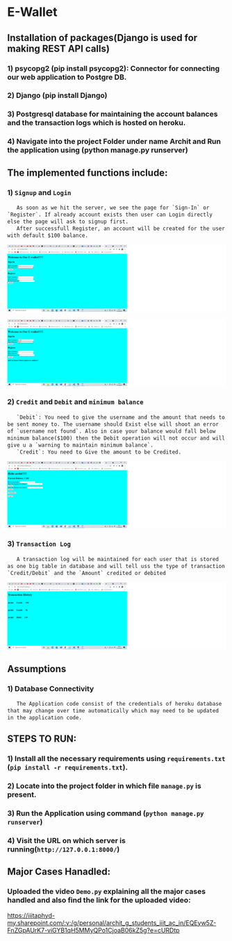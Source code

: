 # E-Wallet
## Installation of packages(Django is used for making REST API calls)
### 1) psycopg2 (pip install psycopg2): Connector for connecting our web application to Postgre DB.
### 2) Django (pip install Django)
### 3) Postgresql database for maintaining the account balances and the transaction logs which is hosted on heroku.
### 4) Navigate into the project Folder under name Archit and Run the application using (python manage.py runserver)


## The implemented functions include:
### 1) `Signup` and `Login`
       As soon as we hit the server, we see the page for `Sign-In` or `Register`. If already account exists then user can Login directly else the page will ask to signup first.
       After successfull Register, an account will be created for the user with default $100 balance.
  ![Screenshot from 2021-05-12 19-18-11](https://github.com/archit0101/Wallet-Transaction-System/blob/main/screenshots/Login.png)
   
   ![Screenshot from 2021-05-12 19-18-11](https://github.com/archit0101/Wallet-Transaction-System/blob/main/screenshots/Register.png)

### 2) `Credit` and `Debit`  and `minimum balance`
       `Debit`: You need to give the username and the amount that needs to be sent money to. The username should Exist else will shoot an error of `username not found`. Also in case your balance would fall below minimum balance($100) then the Debit operation will not occur and will give u a `warning to maintain minimum balance`.
       `Credit`: You need to Give the amount to be Credited.
       
  ![Screenshot from 2021-05-12 19-19-01](https://github.com/archit0101/Wallet-Transaction-System/blob/main/screenshots/wallet.png)

   
### 3) `Transaction Log`
       A transaction log will be maintained for each user that is stored as one big table in database and will tell uss the type of transaction `Credit/Debit` and the `Amount` credited or debited
       
     
  ![Screenshot from 2021-05-12 19-20-08](https://github.com/archit0101/Wallet-Transaction-System/blob/main/screenshots/Transaction_History.png)
  
## Assumptions
### 1) Database Connectivity
       The Application code consist of the credentials of heroku database that may change over time automatically which may need to be updated in the application code.

## STEPS TO RUN:
### 1) Install all the necessary requirements using `requirements.txt` (`pip install -r requirements.txt`).
### 2) Locate into the project folder in which file `manage.py` is present.
### 3) Run the Application using command (`python manage.py runserver`)
### 4) Visit the URL on which server is running(`http://127.0.0.1:8000/`)

## Major Cases Hanadled:
### Uploaded the video `Demo.py` explaining all the major cases handled and also find the link for the uploaded video:
https://iiitaphyd-my.sharepoint.com/:v:/g/personal/archit_g_students_iiit_ac_in/EQEyw5Z-FnZGpAUrK7-viGYB1qH5MMyQPo1CjoaB06kZ5g?e=cURDtp



